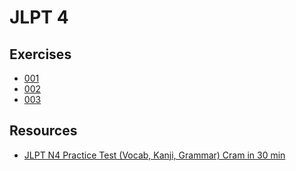 # JLPT 4

## Exercises

- [001](exercises/001.md)
- [002](exercises/002.md)
- [003](exercises/003.md)

## Resources

- [JLPT N4 Practice Test (Vocab, Kanji, Grammar) Cram in 30 min](https://www.youtube.com/watch?v=DaMlB2wYbIo&ab_channel=JapaneseAmmowithMisa)
